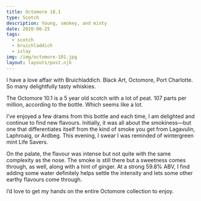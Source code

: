 ```yaml
---
title: Octomore 10.1
type: Scotch
description: Young, smokey, and minty
date: 2020-06-25
tags:
  - scotch
  - bruichladdich
  - islay
img: /img/octomore-101.jpg
layout: layouts/post.njk
---
```


I have a love affair with Bruichladdich. Black Art, Octomore, Port Charlotte. So many delightfully tasty whiskies. 

The Octomore 10.1 is a 5 year old scotch with a lot of peat. 107 parts per million, according to the bottle. Which seems like a lot. 

I’ve enjoyed a few drams from this bottle and each time, I am delighted and continue to find new flavours. Initially, it was all about the smokiness—but one that differentiates itself from the kind of smoke you get from Lagavulin, Laphroaig, or Ardbeg. This evening, I swear I was reminded of wintergreen mint Life Savers. 

On the palate, the flavour was intense but not quite with the same complexity as the nose. The smoke is still there but a sweetness comes through, as well, along with a hint of ginger. At a strong 59.8% ABV, I find adding some water definitely helps settle the intensity and lets some other earthy flavours come through. 

I’d love to get my hands on the entire Octomore collection to enjoy.



